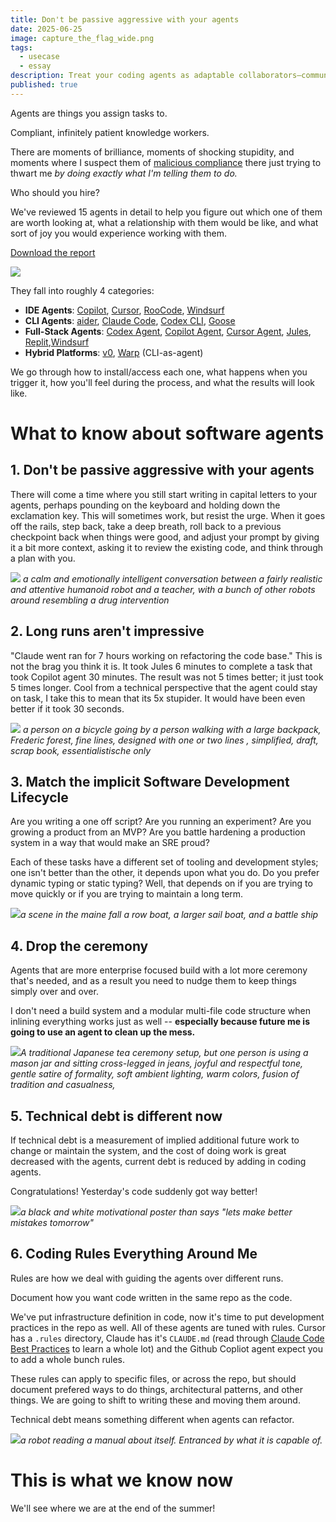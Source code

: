 ```yaml
---
title: Don't be passive aggressive with your agents
date: 2025-06-25
image: capture_the_flag_wide.png
tags:
  - usecase
  - essay
description: Treat your coding agents as adaptable collaborators—communicate clearly, value efficiency over endurance, match tools to your workflow, skip unnecessary formality, rethink technical debt, and document your development rules for best results.
published: true
---
```

Agents are things you assign tasks to.

Compliant, infinitely patient knowledge workers.

There are moments of brilliance, moments of shocking stupidity, and moments where I suspect them of [malicious compliance](https://en.wikipedia.org/wiki/Malicious_compliance) there just trying to thwart me *by doing exactly what I'm telling them to do.*

Who should you hire?

We've reviewed 15 agents in detail to help you figure out which one of them are worth looking at, what a relationship with them would be like, and what sort of joy you would experience working with them.

[Download the report](/reports/)

[![](../assets/agent-report%201.png)](/reports)

They fall into roughly 4 categories:

* **IDE Agents**: [Copilot](https://github.com/features/copilot), [Cursor](https://cursor.com), [RooCode](https://roocode.com/), [Windsurf](https://windsurf.com/)
* **CLI Agents**: [aider](https://aider.chat/), [Claude Code](https://www.anthropic.com/claude-code), [Codex CLI](https://openai.com/codex/), [Goose](https://block.github.io/goose/)
* **Full-Stack Agents**: [Codex Agent](https://chatgpt.com/codex/onboarding), [Copilot Agent](https://github.com/features/copilot), [Cursor Agent](https://cursor.com), [Jules](https://jules.google.com/), [Replit](https://replit.com/),[Windsurf](https://windsurf.com/)
* **Hybrid Platforms**: [v0](https://v0.dev), [Warp](https://www.warp.dev/) (CLI-as-agent)

We go through how to install/access each one, what happens when you trigger it, how you'll feel during the process, and what the results will look like.
# What to know about software agents

## 1. Don't be passive aggressive with your agents

There will come a time where you still start writing in capital letters to your agents, perhaps pounding on the keyboard and holding down the exclamation key.  This will sometimes work, but resist the urge.  When it goes off the rails, step back, take a deep breath, roll back to a previous checkpoint back when things were good, and adjust your prompt by giving it a bit more context, asking it to review the existing code, and think through a plan with you.

![](../assets/intervention.png)
*a calm and emotionally intelligent conversation between a fairly realistic and attentive humanoid robot and a teacher, with a bunch of other robots around resembling a drug intervention*
## 2. Long runs aren't impressive

"Claude went ran for 7 hours working on refactoring the code base."  This is not the brag you think it is.  It took Jules 6 minutes to complete a task that took Copilot agent 30 minutes.  The result was not 5 times better; it just took 5 times longer.  Cool from a technical perspective that the agent could stay on task, I take this to mean that its 5x stupider.  It would have been even better if it took 30 seconds.

![](../assets/bicycle_and_person.png)
*a person on a bicycle going by a person walking with a large backpack, Frederic forest, fine lines, designed with one or two lines , simplified, draft, scrap book, essentialistische only*

## 3. Match the implicit Software Development Lifecycle

Are you writing a one off script?  Are you running an experiment?  Are you growing a product from an MVP?  Are you battle hardening a production system in a way that would make an SRE proud?

Each of these tasks have a different set of tooling and development styles; one isn't better than the other, it depends upon what you do.  Do you prefer dynamic typing or static typing?  Well, that depends on if you are trying to move quickly or if you are trying to maintain a long term.

![](../assets/3boats.png)*a scene in the maine fall a row boat, a larger sail boat, and a battle ship*

## 4. Drop the ceremony

Agents that are more enterprise focused build with a lot more ceremony that's needed, and as a result you need to nudge them to keep things simply over and over.  

I don't need a build system and a modular multi-file code structure when inlining everything works just as well -- **especially because future me is going to use an agent to clean up the mess.**

![](../assets/informal.png)*A traditional Japanese tea ceremony setup, but one person is using a mason jar and sitting cross-legged in jeans, joyful and respectful tone, gentle satire of formality, soft ambient lighting, warm colors, fusion of tradition and casualness,*

## 5. Technical debt is different now

If technical debt is a measurement of implied additional future work to change or maintain the system, and the cost of doing work is great decreased with the agents, current debt is reduced by adding in coding agents.  

Congratulations!  Yesterday's code suddenly got way better! 

![](../assets/better_mistakes.png)*a black and white motivational poster than says "lets make better mistakes tomorrow"*
## 6. Coding Rules Everything Around Me

Rules are how we deal with guiding the agents over different runs.

Document how you want code written in the same repo as the code.

We've put infrastructure definition in code, now it's time to put development practices in the repo as well.  All of these agents are tuned with rules.  Cursor has a `.rules` directory, Claude has it's `CLAUDE.md` (read through [Claude Code Best Practices](https://www.anthropic.com/engineering/claude-code-best-practices) to learn a whole lot) and the Github Copliot agent expect you to add a whole bunch rules.

These rules can apply to specific files, or across the repo, but should document prefered ways to do things, architectural patterns, and other things.  We are going to shift to writing these and moving them around.

Technical debt means something different when agents can refactor.

![](../assets/robot_manual.png)*a robot reading a manual about itself. Entranced by what it is capable of.*

# This is what we know now

We'll see where we are at the end of the summer!